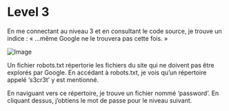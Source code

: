 # Level 3

En me connectant au niveau 3 et en consultant le code source, je trouve un indice : « …même Google ne le trouvera pas cette fois. »

![Image](https://github.com/user-attachments/assets/13020b9e-bf8c-4bf5-85f4-1cd7712c913b)

Un fichier robots.txt répertorie les fichiers du site qui ne doivent pas être explorés par Google.
En accédant à robots.txt, je vois qu’un répertoire appelé ‘s3cr3t’ y est mentionné.

En naviguant vers ce répertoire, je trouve un fichier nommé ‘password’.
En cliquant dessus, j’obtiens le mot de passe pour le niveau suivant.
